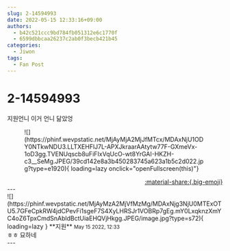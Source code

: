 ```yaml
---
slug: 2-14594993
date: 2022-05-15 12:33:16+09:00
authors:
  - b42c521ccc9bd784fb051312e6c1770f
  - 6599dbbcaa26237c2ab0f3becb421b45
categories:
  - Jiwon
tags:
  - Fan Post
---
```


# 2-14594993

<div class="post-container" markdown="1">
<div class="content-container md-sidebar__scrollwrap" markdown="1">

지원언니 이거 언니 닮았엉
<figure markdown="1">
![](https://phinf.wevpstatic.net/MjAyMjA2MjJfMTcx/MDAxNjU1ODY0NTkwNDU3.LLTXEHFlJ7L-APXJkraarAAtytw77F-GXmeVx-1oD3gg.TVENUqscb8uFiFIxVqUcO-wt8YrGAI-HKZH-c3__SeMg.JPEG/39cd142e8a3b450283745a623a1b5c2d022.jpg?type=e1920){ loading=lazy onclick="openFullscreen(this)"}
</figure>


</div>
</div>

<div style="text-align: right;" markdown="1">
<a href="https://weverse.io/fromis9/fanpost/2-14594993" style="text-align: right;">:material-share:{.big-emoji}</a>
</div>
---

<div class="comments-container md-sidebar__scrollwrap" markdown="1">
<div class="comment" markdown="1">
<div class='id-container' markdown="1">
![](https://phinf.wevpstatic.net/MjAyMzA2MjVfMzMg/MDAxNjg3NjU0MTExOTU5.7GFeCpkRW4jdCPevFi1sgeF7S4XyLHRSJr1VOBRp7gEg.mY0LxqknzXmYC4oZ6TpxCmdSnAbldBctUiaEHQVjHkgg.JPEG/image.jpg?type=s72){ loading=lazy }
**<span class="artist">지원</span>** <small>May 15 2022, 12:33</small><br>
</div>
<div class='comment-body' markdown="1">
ㅎㅎ 묘하네
</div>
</div>
</div>
---
